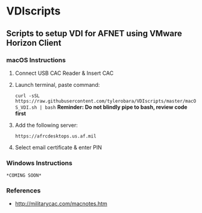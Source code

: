 # VDIscripts
## Scripts to setup VDI for AFNET using VMware Horizon Client
### macOS Instructions
1) Connect USB CAC Reader & Insert CAC

2) Launch terminal, paste command:

     `curl -sSL https://raw.githubusercontent.com/tylerobara/VDIscripts/master/macOS_VDI.sh | bash`
          **Reminder: Do not blindly pipe to bash, review code first**

3) Add the following server:

     `https://afrcdesktops.us.af.mil`

4) Select email certificate & enter PIN


### Windows Instructions
    *COMING SOON*

### References
- http://militarycac.com/macnotes.htm

